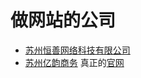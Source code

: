 # 做网站的公司
* [苏州恒善网络科技有限公司](http://cnhengshan.com/)
* [苏州亿韵商务](http://www.eyundns.cn) 真正的[官网](http://www.eyundns.cn/index.php)
